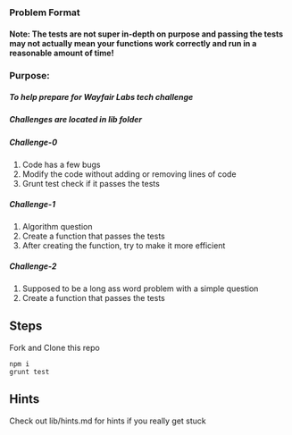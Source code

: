 ### Problem Format

#### Note: The tests are not super in-depth on purpose and passing the tests may not actually mean your functions work correctly and run in a reasonable amount of time!

### Purpose:
##### To help prepare for Wayfair Labs tech challenge

##### Challenges are located in lib folder

##### Challenge-0

1. Code has a few bugs
1. Modify the code without adding or removing lines of code
1. Grunt test check if it passes the tests

##### Challenge-1

1. Algorithm question
1. Create a function that passes the tests
1. After creating the function, try to make it more efficient

##### Challenge-2

1. Supposed to be a long ass word problem with a simple question
1. Create a function that passes the tests

## Steps

Fork and Clone this repo

```
npm i
grunt test
```

## Hints

Check out lib/hints.md for hints if you really get stuck
